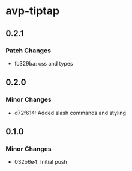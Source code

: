 # avp-tiptap

## 0.2.1

### Patch Changes

- fc329ba: css and types

## 0.2.0

### Minor Changes

- d72f614: Added slash commands and styling

## 0.1.0

### Minor Changes

- 032b6e4: Initial push
